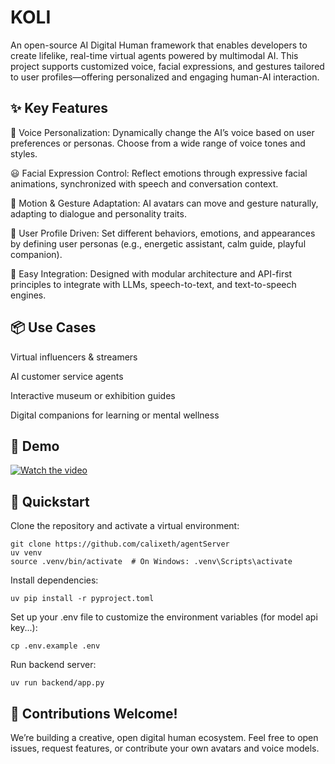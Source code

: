 # KOLI

An open-source AI Digital Human framework that enables developers to create lifelike, real-time virtual agents powered by multimodal AI. This project supports customized voice, facial expressions, and gestures tailored to user profiles—offering personalized and engaging human-AI interaction.

## ✨ Key Features

🎤 Voice Personalization:
Dynamically change the AI’s voice based on user preferences or personas. Choose from a wide range of voice tones and styles.

😃 Facial Expression Control:
Reflect emotions through expressive facial animations, synchronized with speech and conversation context.

🕺 Motion & Gesture Adaptation:
AI avatars can move and gesture naturally, adapting to dialogue and personality traits.

🧩 User Profile Driven:
Set different behaviors, emotions, and appearances by defining user personas (e.g., energetic assistant, calm guide, playful companion).

🔧 Easy Integration:
Designed with modular architecture and API-first principles to integrate with LLMs, speech-to-text, and text-to-speech engines.

## 📦 Use Cases

Virtual influencers & streamers

AI customer service agents

Interactive museum or exhibition guides

Digital companions for learning or mental wellness

## 📸 Demo

[![Watch the video](https://web3ai.s3.ap-southeast-2.amazonaws.com/20251020222650_5_4.png)](https://deepweb3.s3.ap-southeast-2.amazonaws.com/5b9ec5ae407468574c9eef109f7b540c.mp4)


## 🚀 Quickstart

Clone the repository and activate a virtual environment:

```shell
git clone https://github.com/calixeth/agentServer
uv venv
source .venv/bin/activate  # On Windows: .venv\Scripts\activate
```

Install dependencies:

```shell
uv pip install -r pyproject.toml
```

Set up your .env file to customize the environment variables (for model api key...):

```shell
cp .env.example .env
```

Run backend server:

```shell
uv run backend/app.py
```

## 🤝 Contributions Welcome!

We’re building a creative, open digital human ecosystem. Feel free to open issues, request features, or contribute your own avatars and voice models.